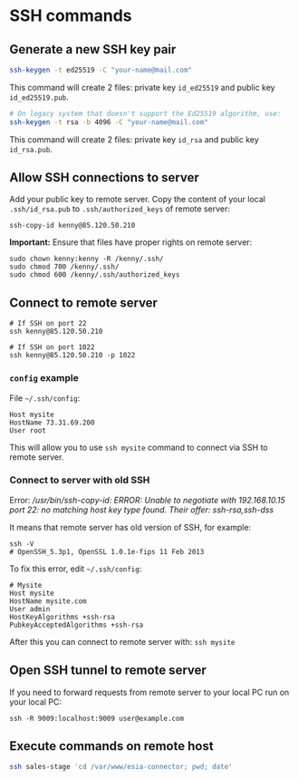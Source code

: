 # SSH commands

## Generate a new SSH key pair

```bash
ssh-keygen -t ed25519 -C "your-name@mail.com"
```

This command will create 2 files: private key `id_ed25519` and public key `id_ed25519.pub`.

```bash
# On legacy system that doesn't support the Ed25519 algorithm, use:
ssh-keygen -t rsa -b 4096 -C "your-name@mail.com"
```

This command will create 2 files: private key `id_rsa` and public key `id_rsa.pub`.

## Allow SSH connections to server

Add your public key to remote server. 
Copy the content of your local `.ssh/id_rsa.pub` to `.ssh/authorized_keys` of remote server:

```
ssh-copy-id kenny@85.120.50.210
```

**Important:** Ensure that files have proper rights on remote server:

```
sudo chown kenny:kenny -R /kenny/.ssh/
sudo chmod 700 /kenny/.ssh/
sudo chmod 600 /kenny/.ssh/authorized_keys
```

## Connect to remote server

```
# If SSH on port 22
ssh kenny@85.120.50.210

# If SSH on port 1022
ssh kenny@85.120.50.210 -p 1022
```

### `config` example

File `~/.ssh/config`:

```
Host mysite
HostName 73.31.69.200
User root
```

This will allow you to use `ssh mysite` command to connect via SSH to remote server.

### Connect to server with old SSH

Error: */usr/bin/ssh-copy-id: ERROR: Unable to negotiate with 192.168.10.15 port 22: no matching host key type found. Their offer: ssh-rsa,ssh-dss*

It means that remote server has old version of SSH, for example:

```
ssh -V
# OpenSSH_5.3p1, OpenSSL 1.0.1e-fips 11 Feb 2013
```

To fix this error, edit `~/.ssh/config`:

```
# Mysite
Host mysite
HostName mysite.com
User admin
HostKeyAlgorithms +ssh-rsa
PubkeyAcceptedAlgorithms +ssh-rsa
```

After this you can connect to remote server with: `ssh mysite`

## Open SSH tunnel to remote server

If you need to forward requests from remote server to your local PC run on your local PC:

```
ssh -R 9009:localhost:9009 user@example.com
```

## Execute commands on remote host

```bash
ssh sales-stage 'cd /var/www/esia-connector; pwd; date'
```
